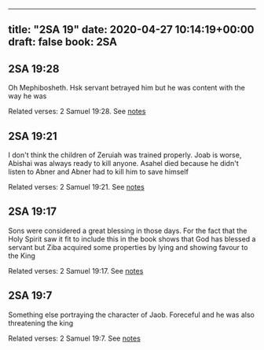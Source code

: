 
---
title: "2SA 19"
date: 2020-04-27 10:14:19+00:00
draft: false
book: 2SA
---

## 2SA 19:28

Oh Mephibosheth. Hsk servant betrayed him but he was content with the way he was

Related verses: 2 Samuel 19:28. See [notes](https://my.bible.com/notes/3417104245181899595)


## 2SA 19:21

I don't think the children of Zeruiah was trained properly. Joab is worse, Abishai was always ready to kill anyone. Asahel died because he didn't listen to Abner and Abner had to kill him to save himself

Related verses: 2 Samuel 19:21. See [notes](https://my.bible.com/notes/3416900443203953222)


## 2SA 19:17

Sons were considered a great blessing in those days. For the fact that the Holy Spirit saw it fit to include this in the book shows that God has blessed a servant but Ziba acquired some properties by lying and showing favour to the King

Related verses: 2 Samuel 19:17. See [notes](https://my.bible.com/notes/3416899071725265451)


## 2SA 19:7

Something else portraying the character of Jaob. Foreceful and he was also threatening the king

Related verses: 2 Samuel 19:7. See [notes](https://my.bible.com/notes/3416897019200659985)

